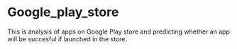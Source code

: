 # Google_play_store
 This is analysis of apps on Google Play store and predicting whether an app will be succesful if launched in the store.
